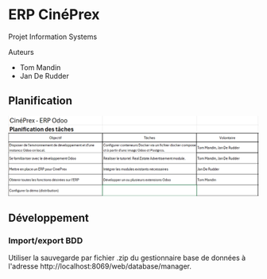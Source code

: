 # ERP CinéPrex

Projet Information Systems

Auteurs

- Tom Mandin
- Jan De Rudder

## Planification

![alt text](doc/readme/planification.png)


## Développement

### Import/export BDD

Utiliser la sauvegarde par fichier .zip du gestionnaire base de données à l'adresse http://localhost:8069/web/database/manager.
